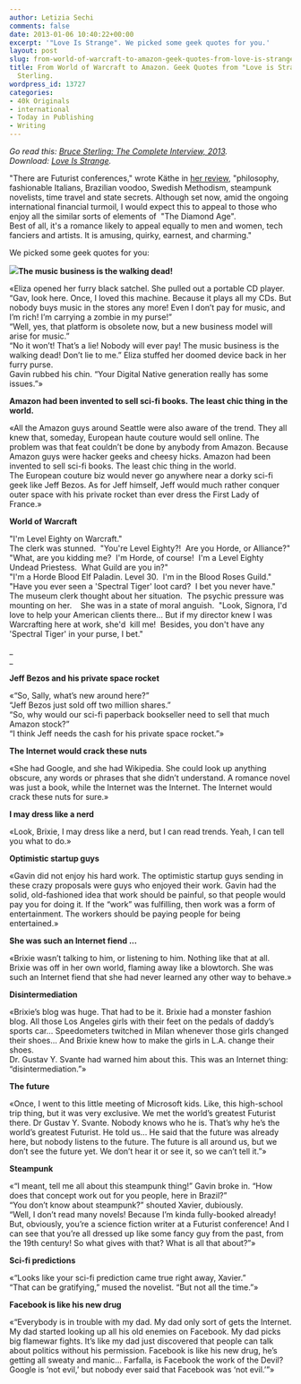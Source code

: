 ```yaml
---
author: Letizia Sechi
comments: false
date: 2013-01-06 10:40:22+00:00
excerpt: '"Love Is Strange". We picked some geek quotes for you.'
layout: post
slug: from-world-of-warcraft-to-amazon-geek-quotes-from-love-is-strange-by-bruce-sterling
title: From World of Warcraft to Amazon. Geek Quotes from "Love is Strange" by Bruce
  Sterling.
wordpress_id: 13727
categories:
- 40k Originals
- international
- Today in Publishing
- Writing
---
```


_Go read this: [Bruce Sterling: The Complete Interview, 2013](http://www.40kbooks.com/?p=13726)._  
_Download: [Love Is Strange](http://www.amazon.com/dp/B00ASBPAWY/)._ 

"There are Futurist conferences," wrote Käthe in [her review](http://www.amazon.com/dp/B00ASBPAWY/), "philosophy, fashionable Italians, Brazilian voodoo, Swedish Methodism, steampunk novelists, time travel and state secrets. Although set now, amid the ongoing international financial turmoil, I would expect this to appeal to those who enjoy all the similar sorts of elements of  "The Diamond Age".   
Best of all, it's a romance likely to appeal equally to men and women, tech fanciers and artists. It is amusing, quirky, earnest, and charming."

We picked some geek quotes for you:

**![](http://www.40kbooks.com/wp-content/uploads/liscover.jpg)The music business is the walking dead!**

«Eliza opened her furry black satchel. She pulled out a portable CD player. “Gav, look here. Once, I loved this machine. Because it plays all my CDs. But nobody buys music in the stores any more! Even I don’t pay for music, and I’m rich! I’m carrying a zombie in my purse!”  
“Well, yes, that platform is obsolete now, but a new business model will arise for music.”  
“No it won’t! That’s a lie! Nobody will ever pay! The music business is the walking dead! Don’t lie to me.” Eliza stuffed her doomed device back in her furry purse.  
Gavin rubbed his chin. “Your Digital Native generation really has some issues.”»

**Amazon had been invented to sell sci-fi books. The least chic thing in the world.**

«All the Amazon guys around Seattle were also aware of the trend. They all knew that, someday, European haute couture would sell online. The problem was that feat couldn’t be done by anybody from Amazon. Because Amazon guys were hacker geeks and cheesy hicks. Amazon had been invented to sell sci-fi books. The least chic thing in the world.  
The European couture biz would never go anywhere near a dorky sci-fi geek like Jeff Bezos. As for Jeff himself, Jeff would much rather conquer outer space with his private rocket than ever dress the First Lady of France.»

**World of Warcraft**

"I'm Level Eighty on Warcraft."  
The clerk was stunned.  "You're Level Eighty?!  Are you Horde, or Alliance?"  
"What, are you kidding me?  I'm Horde, of course!  I'm a Level Eighty Undead Priestess.  What Guild are you in?"  
"I'm a Horde Blood Elf Paladin. Level 30.  I'm in the Blood Roses Guild."  
"Have you ever seen a 'Spectral Tiger' loot card?  I bet you never have."  
The museum clerk thought about her situation.  The psychic pressure was mounting on her.    She was in a state of moral anguish.  "Look, Signora, I'd love to help your American clients there... But if my director knew I was Warcrafting here at work, she'd  kill me!  Besides, you don't have any 'Spectral Tiger' in your purse, I bet."

_  
_

**Jeff Bezos and his private space rocket**

«“So, Sally, what’s new around here?”  
“Jeff Bezos just sold off two million shares.”  
“So, why would our sci-fi paperback bookseller need to sell that much Amazon stock?”  
“I think Jeff needs the cash for his private space rocket.”»

**The Internet would crack these nuts**

«She had Google, and she had Wikipedia. She could look up anything obscure, any words or phrases that she didn’t understand. A romance novel was just a book, while the Internet was the Internet. The Internet would crack these nuts for sure.»

**I may dress like a nerd**

«Look, Brixie, I may dress like a nerd, but I can read trends. Yeah, I can tell you what to do.»

**Optimistic startup guys**

«Gavin did not enjoy his hard work. The optimistic startup guys sending in these crazy proposals were guys who enjoyed their work. Gavin had the solid, old-fashioned idea that work should be painful, so that people would pay you for doing it. If the “work” was fulfilling, then work was a form of entertainment. The workers should be paying people for being entertained.»

**She was such an Internet fiend ...**

«Brixie wasn’t talking to him, or listening to him. Nothing like that at all. Brixie was off in her own world, flaming away like a blowtorch. She was such an Internet fiend that she had never learned any other way to behave.»

**Disintermediation**

«Brixie’s blog was huge. That had to be it. Brixie had a monster fashion blog. All those Los Angeles girls with their feet on the pedals of daddy’s sports car... Speedometers twitched in Milan whenever those girls changed their shoes... And Brixie knew how to make the girls in L.A. change their shoes.  
Dr. Gustav Y. Svante had warned him about this. This was an Internet thing: “disintermediation.”»

**The future**

«Once, I went to this little meeting of Microsoft kids. Like, this high-school trip thing, but it was very exclusive. We met the world’s greatest Futurist there. Dr Gustav Y. Svante. Nobody knows who he is. That’s why he’s the world’s greatest Futurist. He told us... He said that the future was already here, but nobody listens to the future. The future is all around us, but we don’t see the future yet. We don’t hear it or see it, so we can’t tell it.”»

**Steampunk**

«“I meant, tell me all about this steampunk thing!” Gavin broke in. “How does that concept work out for you people, here in Brazil?”  
“You don’t know about steampunk?” shouted Xavier, dubiously.  
“Well, I don’t read many novels! Because I’m kinda fully-booked already! But, obviously, you’re a science fiction writer at a Futurist conference! And I can see that you’re all dressed up like some fancy guy from the past, from the 19th century! So what gives with that? What is all that about?”»

**Sci-fi predictions**

«“Looks like your sci-fi prediction came true right away, Xavier.”  
“That can be gratifying,” mused the novelist. “But not all the time.”»

**Facebook is like his new drug**

«“Everybody is in trouble with my dad. My dad only sort of gets the Internet. My dad started looking up all his old enemies on Facebook. My dad picks big flamewar fights. It’s like my dad just discovered that people can talk about politics without his permission. Facebook is like his new drug, he’s getting all sweaty and manic... Farfalla, is Facebook the work of the Devil? Google is ‘not evil,’ but nobody ever said that Facebook was ‘not evil.’”»
